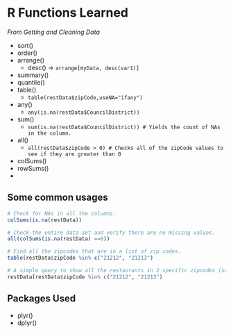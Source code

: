 # R Functions Learned
*From Getting and Cleaning Data*

* sort()
* order() 
* arrange()
    * desc() -> ``` arrange[myData, desc(var1)] ```
* summary()
* quantile()
* table()
   * ``` table(restData$zipCode,useNA="ifany") ```
* any()
   * ``` any(is.na(restData$CouncilDistrict)) ```
* sum()
   * ``` sum(is.na(restData$CouncilDistrict)) # Yields the count of NAs in the column. ```
* all()
   * ``` all(restData$zipCode > 0) # Checks all of the zipCode values to see if they are greater than 0 ```
* colSums()
* rowSums()
* 


## Some common usages
```R
# Check for NAs in all the columns.
colSums(is.na(restData))

# Check the entire data set and verify there are no missing values.
all(colSums(is.na(restData) ==0))

# Find all the zipcodes that are in a list of zip codes.
table(restData$zipCode %in% c("21212", "21213")

# A simple query to show all the restaurants in 2 specific zipcodes (subsetting)
restData[restData$zipCode %in% c("21212", "21213")


```
## Packages Used
* plyr()
* dplyr()

